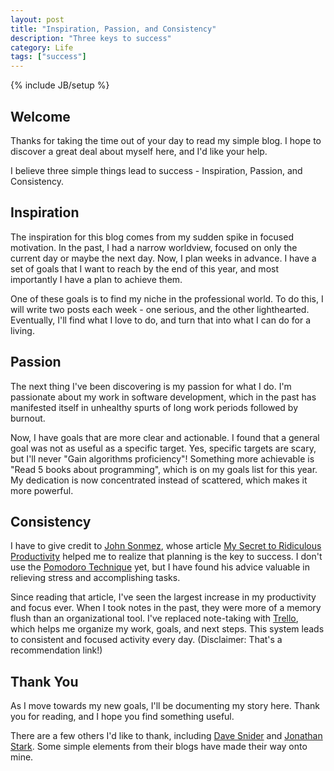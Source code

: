 ```yaml
---
layout: post
title: "Inspiration, Passion, and Consistency"
description: "Three keys to success"
category: Life
tags: ["success"]
---
```

{% include JB/setup %}

## Welcome

Thanks for taking the time out of your day to read my simple blog. I hope to discover a great deal about myself here, and I'd like your help.

I believe three simple things lead to success - Inspiration, Passion, and Consistency.

## Inspiration

The inspiration for this blog comes from my sudden spike in focused motivation. In the past, I had a narrow worldview, focused on only the current day or maybe the next day. Now, I plan weeks in advance. I have a set of goals that I want to reach by the end of this year, and most importantly I have a plan to achieve them.

One of these goals is to find my niche in the professional world. To do this, I will write two posts each week - one serious, and the other lighthearted. Eventually, I'll find what I love to do, and turn that into what I can do for a living.

## Passion

The next thing I've been discovering is my passion for what I do. I'm passionate about my work in software development, which in the past has manifested itself in unhealthy spurts of long work periods followed by burnout.

Now, I have goals that are more clear and actionable. I found that a general goal was not as useful as a specific target. Yes, specific targets are scary, but I'll never "Gain algorithms proficiency"! Something more achievable is "Read 5 books about programming", which is on my goals list for this year. My dedication is now concentrated instead of scattered, which makes it more powerful.

## Consistency

I have to give credit to [John Sonmez](http://simpleprogrammer.com), whose article [My Secret to Ridiculous Productivity](http://simpleprogrammer.com/2014/02/17/secret-ridiculous-productivity-im-using-now/) helped me to realize that planning is the key to success. I don't use the [Pomodoro Technique](http://pomodorotechnique.com/get-started/) yet, but I have found his advice valuable in relieving stress and accomplishing tasks.

Since reading that article, I've seen the largest increase in my productivity and focus ever. When I took notes in the past, they were more of a memory flush than an organizational tool. I've replaced note-taking with [Trello](https://trello.com/johnfonte/recommend), which helps me organize my work, goals, and next steps. This system leads to consistent and focused activity every day. (Disclaimer: That's a recommendation link!)

##  Thank You

As I move towards my new goals, I'll be documenting my story here. Thank you for reading, and I hope you find something useful.

There are a few others I'd like to thank, including [Dave Snider](http://www.davesnider.org/) and [Jonathan Stark](http://jonathanstark.com). Some simple elements from their blogs have made their way onto mine.
